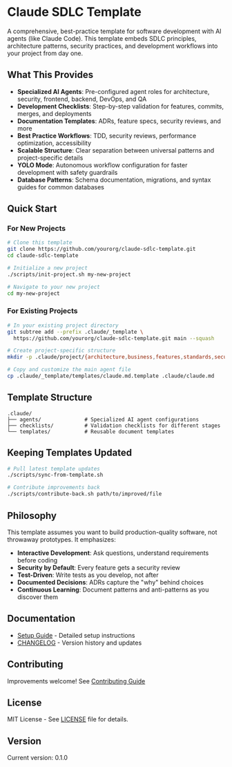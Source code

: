 # Claude SDLC Template

A comprehensive, best-practice template for software development with AI agents (like Claude Code). This template embeds SDLC principles, architecture patterns, security practices, and development workflows into your project from day one.

## What This Provides

- **Specialized AI Agents**: Pre-configured agent roles for architecture, security, frontend, backend, DevOps, and QA
- **Development Checklists**: Step-by-step validation for features, commits, merges, and deployments
- **Documentation Templates**: ADRs, feature specs, security reviews, and more
- **Best Practice Workflows**: TDD, security reviews, performance optimization, accessibility
- **Scalable Structure**: Clear separation between universal patterns and project-specific details
- **YOLO Mode**: Autonomous workflow configuration for faster development with safety guardrails
- **Database Patterns**: Schema documentation, migrations, and syntax guides for common databases

## Quick Start

### For New Projects

```bash
# Clone this template
git clone https://github.com/yourorg/claude-sdlc-template.git
cd claude-sdlc-template

# Initialize a new project
./scripts/init-project.sh my-new-project

# Navigate to your new project
cd my-new-project
```

### For Existing Projects

```bash
# In your existing project directory
git subtree add --prefix .claude/_template \
  https://github.com/yourorg/claude-sdlc-template.git main --squash

# Create project-specific structure
mkdir -p .claude/project/{architecture,business,features,standards,security,testing,operations}

# Copy and customize the main agent file
cp .claude/_template/templates/claude.md.template .claude/claude.md
```

## Template Structure

```
.claude/
├── agents/              # Specialized AI agent configurations
├── checklists/          # Validation checklists for different stages
└── templates/           # Reusable document templates
```

## Keeping Templates Updated

```bash
# Pull latest template updates
./scripts/sync-from-template.sh

# Contribute improvements back
./scripts/contribute-back.sh path/to/improved/file
```

## Philosophy

This template assumes you want to build production-quality software, not throwaway prototypes. It emphasizes:

- **Interactive Development**: Ask questions, understand requirements before coding
- **Security by Default**: Every feature gets a security review
- **Test-Driven**: Write tests as you develop, not after
- **Documented Decisions**: ADRs capture the "why" behind choices
- **Continuous Learning**: Document patterns and anti-patterns as you discover them

## Documentation

- [Setup Guide](docs/SETUP.md) - Detailed setup instructions
- [CHANGELOG](CHANGELOG.md) - Version history and updates

## Contributing

Improvements welcome! See [Contributing Guide](docs/CONTRIBUTING.md)

## License

MIT License - See [LICENSE](LICENSE) file for details.

## Version

Current version: 0.1.0
